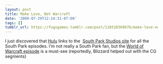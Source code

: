 ```yaml
---
layout: post
title: Make Love, Not Warcraft
date: '2009-07-29T12:14:31-07:00'
tags: []
tumblr_url: https://fugugames.tumblr.com/post/110318369676/make-love-not-warcraft
---
```

I just discovered that [Hulu](http://hulu.com) links to the&nbsp; [South Park Studios site](http://southparkstudios.com/) for all the South Park episodes. I’m not really a South Park fan, but the [World of Warcraft episode](http://www.southparkstudios.com/episodes/103797) is a must-see (reportedly, Blizzard helped out with the CG segments)

